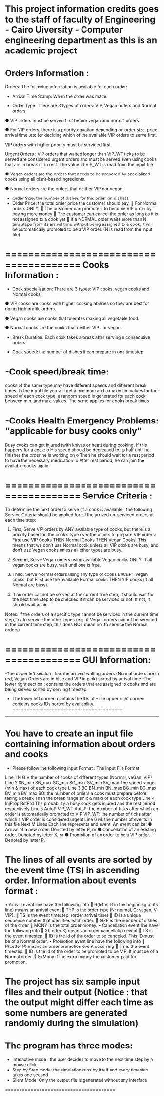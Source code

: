 This project information credits goes to the staff of faculty of Engineering - Cairo Uiversity - Computer engineering department 
as this is an academic project
=======================================

Orders Information :
=
Orders:
The following information is available for each order:

-	Arrival Time Stamp: When the order was made.

-	Order Type: There are 3 types of orders: VIP, Vegan orders and Normal orders.

●	VIP orders must be served first before vegan and normal orders.

●	For VIP orders, there is a priority equation depending on order size, price, arrival time..etc for deciding which of the available VIP orders to serve first.

 VIP orders with higher priority must be serviced first.

  Urgent Orders :
 VIP orders that waited longer than VIP_WT ticks to be served are considered urgent orders and must be served even using cooks that are in break or in rest. 
The value of VIP_WT is read from the input file

●	Vegan orders are the orders that needs to be prepared by specialized cooks using all plant-based ingredients. 

●	Normal orders are the orders that neither VIP nor vegan.
-	Order Size: the number of dishes for this order (in dishes).
-	Order Price: the total order price the customer should pay.
	For Normal orders ONLY, 
	The customer can promote it to become VIP order by paying more money
	The customer can cancel the order as long as it is not assigned to a cook yet
	If a NORMAL order waits more than N timesteps from its arrival time without being assigned to a cook, 
it will be automatically promoted to be a VIP order. (N is read from the input file)  

=======================================
Cooks Information :
=
-	Cook specialization: There are 3 types: VIP cooks, vegan cooks and Normal cooks.

●	VIP cooks are cooks with higher cooking abilities so they are best for doing high profile orders.

●	Vegan cooks are cooks that tolerates making all vegetable food. 

●	Normal cooks are the cooks that neither VIP nor vegan.

-	Break Duration: Each cook takes a break after serving n consecutive orders. 

-	Cook speed: the number of dishes it can prepare in one timestep

-Cook speed/break time:
=
 cooks of the same type may have different speeds and different break times. 
In the input file you will get a minimum and a maximum values for the speed of each cook type.  a random speed is generated for each cook between min. and max. values.
The same applies for cooks break times

-Cooks Health Emergency Problems: "applicable for busy cooks only"
=
Busy cooks can get injured (with knives or heat) during cooking. If this happens for a cook:
o	His speed should be decreased to its half until he finishes the order he is working on
o	Then he should wait for a rest period to have the necessary medication.
o	After rest period, he can join the available cooks again.

=======================================
Service Criteria :
=
To determine the next order to serve (if a cook is available), the following Service Criteria should be applied for all the arrived un-serviced orders at each time step: 

1)	First, Serve VIP orders by ANY available type of cooks, but there is a priority based on the cook’s type over the others to prepare VIP orders: First use VIP Cooks THEN Normal Cooks THEN Vegan Cooks. This means that we don’t use Normal cook unless all VIP cooks are busy, and don’t use Vegan cooks unless all other types are busy.

2)	Second, Serve Vegan orders using available Vegan cooks ONLY. If all vegan cooks are busy, wait until one is free.

3)	Third, Serve Normal orders using any type of cooks EXCEPT vegan cooks, but First use the available Normal cooks THEN VIP cooks (if all Normal are busy).

4)	If an order cannot be served at the current time step, it should wait for the next time step to be checked if it can be serviced or not. If not, it should wait again.

Notes: If the orders of a specific type cannot be serviced in the current time step, try to service the other types (e.g. if Vegan orders cannot be serviced in the current time step, this does NOT mean not to service the Normal orders)

=======================================
GUI Information:
=
-The upper left section : has the arrived waiting orders (Normal orders are in red, Vegan Orders are in blue and VIP in pink) sorted by arrival time
-The lower right section : contains the orders that are assigned to cooks and are being served sorted by serving timestep
- The lower left corner: contains the IDs of 
-The upper right corner: contains cooks IDs sorted by availability.
=======================================


--------------------------------------------------------



You have to create an input file containing information about orders and cooks
=
- Please follow the following input Format :
The Input File Format


Line 1	N	G	V
the number of cooks of different types (Normal, veGan, VIP)
Line 2	SN_min	SN_max 	SG_min	SG_max	SV_min	SV_max
The speed range (min & max) of each cook type
Line 3	BO	BN_min	BN_max	BG_min	BG_max	BV_min	BV_max
BO: the number of orders a cook must prepare before taking a break
Then the break range (mix & max) of each cook type
Line 4	InjProp	RstPrd
The probability a busy cook gets injured and the rest period respectively
Line 5	AutoP		VIP_WT
AutoP: the number of ticks after which an order is automatically promoted to VIP
VIP_WT: the number of ticks after which a VIP order is considered urgent
Line 6	M: the number of events in this file
Next
M
Lines	Each line represents and event. An event can be:
●	Arrival of a new order. Denoted by letter R, or
●	Cancellation of an existing order. Denoted by letter X, or
●	Promotion of an order to be a VIP order. Denoted by letter P.

The lines of all events are sorted by the event time (TS) in ascending order.
Information about events format :
=
•	Arrival event line have the following info
	R(letter R in the beginning of its line) means an arrival event
	TYP is the order type (N: normal, G: vegan, V: VIP).
	TS is the event timestep. (order arrival time)
	ID is a unique sequence number that identifies each order.
	SIZE is the number of dishes of the order
	MONY is the total order money. 
•	Cancellation event line have the following info
	X(Letter X) means an order cancellation event
	TS is the event timestep.
	ID is the id of the order to be canceled. This ID must be of a Normal order.
•	Promotion event line have the following info
	P(Letter P) means an order promotion event occurring
	TS is the event timestep.
	ID is the id of the order to be promoted to be VIP. It must be of a Normal order.
	ExMony if the extra money the customer paid for promotion.

The project has six sample input files and their output 
(Notice : that the output might differ each time as some numbers are generated randomly during the simulation)
====

The program has three modes:
=
- Interactive mode : the user decides to move to the next time step by a mouse click
- Step by Step mode: the simulation runs by itself and every timestep takes one second
- Silent Mode: Only the output file is generated without any interface

=======================================
